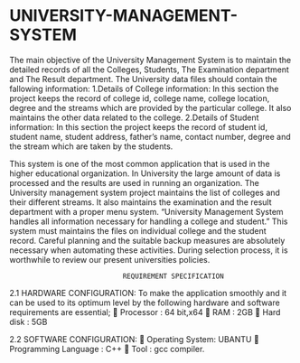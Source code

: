 # UNIVERSITY-MANAGEMENT-SYSTEM
The main objective of the University Management System is to maintain the detailed records of all the Colleges, Students, The Examination department and The Result department.  The University data files should contain the fallowing information: 1.Details of College information:  In this section the project keeps the record of college id, college name, college location, degree and the streams which are provided by the particular college. It also maintains the other data related to the college. 2.Details of Student information: In this section the project keeps the record of student id, student name, student address, father’s name, contact number, degree and the stream which are taken by the students.

This system is one of the most common application that is used in the higher educational organization.
In University the large amount of data is processed and the results are used in running an organization. The University management system project maintains the list of colleges and their different streams. It also maintains the examination and the result department with a proper menu system. “University Management System handles all information necessary for handling a college and student.” This system must maintains the files on individual college and the student record. Careful planning and the suitable backup measures are absolutely necessary when automating these activities. During selection process, it is worthwhile to review our present universities policies.



                                REQUIREMENT SPECIFICATION

2.1 HARDWARE CONFIGURATION: To make the application smoothly and it can be used to its optimum level by the following hardware and software requirements are essential;
	Processor : 64 bit,x64
	RAM       : 2GB
	Hard disk : 5GB

2.2 SOFTWARE CONFIGURATION:
	Operating System: UBANTU
	Programming Language : C++
	Tool : gcc compiler.
